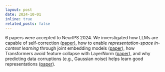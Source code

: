 ```yaml
---
layout: post
date: 2024-10-01
inline: true
related_posts: false
---
```


6 papers were accepted to NeurIPS 2024. We inverstigated how LLMs are capable of self-correction ([paper](https://arxiv.org/pdf/2405.18634)), how to enable *representation-space in-context learning* through joint embedding models ([paper](https://arxiv.org/pdf/2405.18193)), how Transformers avoid feature collapse with LayerNorm ([paper](https://arxiv.org/pdf/2405.18781)), and why predicting data corruptions (e.g., Gaussian noise) helps learn good representations ([paper](https://openreview.net/pdf?id=NLqdudgBfy)).

